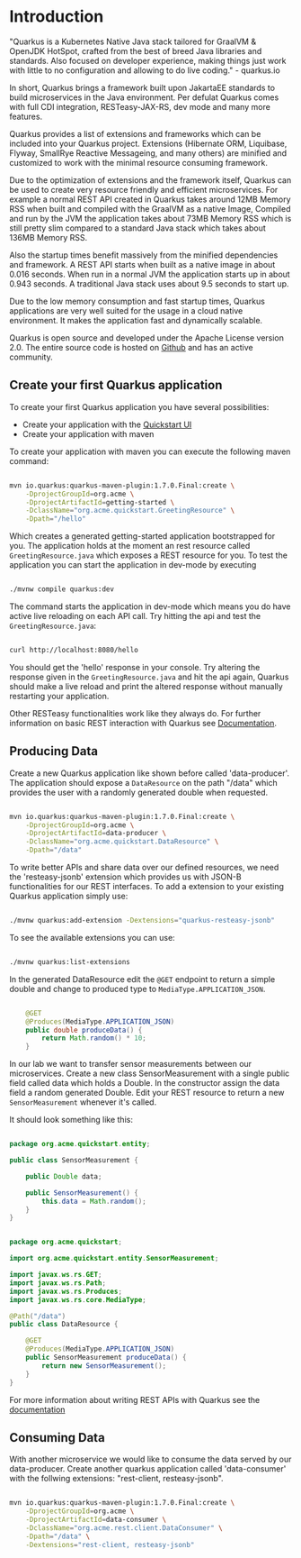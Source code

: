 # Introduction

"Quarkus is a Kubernetes Native Java stack tailored for GraalVM & OpenJDK
HotSpot, crafted from the best of breed Java libraries and standards. Also
focused on developer experience, making things just work with little to no
configuration and allowing to do live coding." - quarkus.io

In short, Quarkus brings a framework built upon JakartaEE standards to build
microservices in the Java environment. Per defulat Quarkus comes with full CDI
integration, RESTeasy-JAX-RS, dev mode and many more features.

Quarkus provides a list of extensions and frameworks which can be included into
your Quarkus project. Extensions (Hibernate ORM, Liquibase, Flyway, SmallRye
Reactive Messageing, and many others) are minified and customized to work with
the minimal resource consuming framework. 

Due to the optimization of extensions and the framework itself, Quarkus can be
used to create very resource friendly and efficient microservices. For example
a normal REST API created in Quarkus takes around 12MB Memory RSS when built
and compiled with the GraalVM as a native Image, Compiled and run by the
JVM the application takes about 73MB Memory RSS which is still pretty slim
compared to a standard Java stack which takes about 136MB Memory RSS.

Also the startup times benefit massively from the minified dependencies and
framework. A REST API starts when built as a native image in about 0.016
seconds. When run in a normal JVM the application starts up in about 0.943
seconds. A traditional Java stack uses about 9.5 seconds to start up. 

Due to the low memory consumption and fast startup times, Quarkus applications
are very well suited for the usage in a cloud native environment. It makes the
application fast and dynamically scalable.

Quarkus is open source and developed under the Apache License version 2.0. The
entire source code is hosted on [Github](https://github.com/quarkusio/quarkus)
and has an active community. 

## Create your first Quarkus application

To create your first Quarkus application you have several possibilities:
  * Create your application with the [Quickstart UI](https://code.quarkus.io/)
  * Create your application with maven

To create your application with maven you can execute the following maven
command:

```bash 

mvn io.quarkus:quarkus-maven-plugin:1.7.0.Final:create \
    -DprojectGroupId=org.acme \
    -DprojectArtifactId=getting-started \
    -DclassName="org.acme.quickstart.GreetingResource" \
    -Dpath="/hello"

``` 

Which creates a generated getting-started application bootstrapped for you. The
application holds at the moment an rest resource called `GreetingResource.java`
which exposes a REST resource for you. 
To test the application you can start the application in dev-mode by executing 

```bash 

./mvnw compile quarkus:dev

``` 

The command starts the application in dev-mode which means you do have active
live reloading on each API call. Try hitting the api and test the
`GreetingResource.java`: 

```bash

curl http://localhost:8080/hello

```

You should get the 'hello' response in your console. Try altering the response
given in the `GreetingResource.java` and hit the api again, Quarkus should make
a live reload and print the altered response without manually restarting your
application.

Other RESTeasy functionalities work like they always do. For further information 
on basic REST interaction with Quarkus see [Documentation](https://quarkus.io/guides/rest-json).

## Producing Data

Create a new Quarkus application like shown before called 'data-producer'. The application should expose a `DataResource` on the path "/data" which provides the user with a randomly generated double when requested. 

```bash

mvn io.quarkus:quarkus-maven-plugin:1.7.0.Final:create \
    -DprojectGroupId=org.acme \
    -DprojectArtifactId=data-producer \
    -DclassName="org.acme.quickstart.DataResource" \
    -Dpath="/data"
```

To write better APIs and share data over our defined resources, we need the 'resteasy-jsonb' extension which provides us with 
JSON-B functionalities for our REST interfaces. 
To add a extension to your existing Quarkus application simply use:

```bash

./mvnw quarkus:add-extension -Dextensions="quarkus-resteasy-jsonb"

```

To see the available extensions you can use: 

```bash

./mvnw quarkus:list-extensions

```

In the generated DataResource edit the `@GET` endpoint to return a simple double and change to produced type to `MediaType.APPLICATION_JSON`.

```java

    @GET
    @Produces(MediaType.APPLICATION_JSON)
    public double produceData() {
        return Math.random() * 10;
    }

```

In our lab we want to transfer sensor measurements between our microservices. Create a new class SensorMeasurement with a single public field called data which holds a Double. In the constructor assign the data field a random generated Double. Edit your REST resource to return a new `SensorMeasurement` whenever it's called.

It should look something like this:

```java

package org.acme.quickstart.entity;

public class SensorMeasurement {

    public Double data;

    public SensorMeasurement() {
        this.data = Math.random();
    }
}

```

```java

package org.acme.quickstart;

import org.acme.quickstart.entity.SensorMeasurement;

import javax.ws.rs.GET;
import javax.ws.rs.Path;
import javax.ws.rs.Produces;
import javax.ws.rs.core.MediaType;

@Path("/data")
public class DataResource {

    @GET
    @Produces(MediaType.APPLICATION_JSON)
    public SensorMeasurement produceData() {
        return new SensorMeasurement();
    }
}

```


For more information about writing REST APIs with Quarkus see the [documentation](https://quarkus.io/guides/rest-json)

## Consuming Data

With another microservice we would like to consume the data served by our data-producer. Create another quarkus application called 'data-consumer' with the follwing extensions: "rest-client, resteasy-jsonb".

```bash

mvn io.quarkus:quarkus-maven-plugin:1.7.0.Final:create \
    -DprojectGroupId=org.acme \
    -DprojectArtifactId=data-consumer \
    -DclassName="org.acme.rest.client.DataConsumer" \
    -Dpath="/data" \
    -Dextensions="rest-client, resteasy-jsonb"

```

